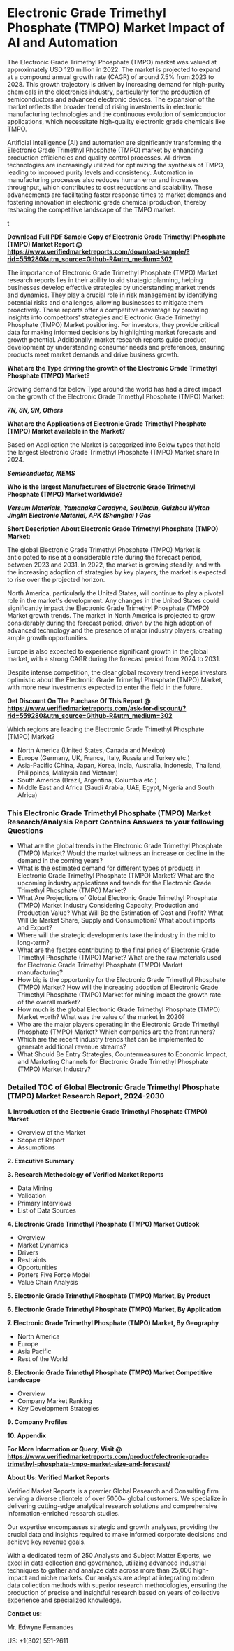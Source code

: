 <meta name="title" content="Global Electronic Grade Trimethyl Phosphate (TMPO) Market Impact of AI and Automation"><meta name="description" content="The Electronic Grade Trimethyl Phosphate (TMPO) market was valued at approximately USD 120 million in 2022. The market is projected to expand at a compound annual grow"><meta name="title" content="Electronic Grade Trimethyl Phosphate (TMPO) Market Size, Share, Scope, Trends, Growth, Opportunities, Analysis, Forecast"><h1>Electronic Grade Trimethyl Phosphate (TMPO) Market Impact of AI and Automation</h1><p>The Electronic Grade Trimethyl Phosphate (TMPO) market was valued at approximately USD 120 million in 2022. The market is projected to expand at a compound annual growth rate (CAGR) of around 7.5% from 2023 to 2028. This growth trajectory is driven by increasing demand for high-purity chemicals in the electronics industry, particularly for the production of semiconductors and advanced electronic devices. The expansion of the market reflects the broader trend of rising investments in electronic manufacturing technologies and the continuous evolution of semiconductor applications, which necessitate high-quality electronic grade chemicals like TMPO.</p><p>Artificial Intelligence (AI) and automation are significantly transforming the Electronic Grade Trimethyl Phosphate (TMPO) market by enhancing production efficiencies and quality control processes. AI-driven technologies are increasingly utilized for optimizing the synthesis of TMPO, leading to improved purity levels and consistency. Automation in manufacturing processes also reduces human error and increases throughput, which contributes to cost reductions and scalability. These advancements are facilitating faster response times to market demands and fostering innovation in electronic grade chemical production, thereby reshaping the competitive landscape of the TMPO market.</p>t</p><p id="" class=""><strong>Download Full PDF Sample Copy of Electronic Grade Trimethyl Phosphate (TMPO) Market Report @ <a href="https://www.verifiedmarketreports.com/download-sample/?rid=559280&utm_source=Github-R&utm_medium=302" target="_blank">https://www.verifiedmarketreports.com/download-sample/?rid=559280&utm_source=Github-R&utm_medium=302</a></strong></p><p>The importance of&nbsp;Electronic Grade Trimethyl Phosphate (TMPO) Market research reports lies in their ability to aid strategic planning, helping businesses develop effective strategies by understanding market trends and dynamics. They play a crucial role in risk management by identifying potential risks and challenges, allowing businesses to mitigate them proactively. These reports offer a competitive advantage by providing insights into competitors' strategies and Electronic Grade Trimethyl Phosphate (TMPO) Market positioning. For investors, they provide critical data for making informed decisions by highlighting market forecasts and growth potential. Additionally, market research reports guide product development by understanding consumer needs and preferences, ensuring products meet market demands and drive business growth.</p><p><strong>What are the&nbsp;Type driving the growth of the Electronic Grade Trimethyl Phosphate (TMPO) Market?</strong></p><p id="" class="">Growing demand for below Type around the world has had a direct impact on the growth of the Electronic Grade Trimethyl Phosphate (TMPO) Market:</p><em><strong>7N, 8N, 9N, Others</strong></em></p><strong>What are the&nbsp;Applications&nbsp;of Electronic Grade Trimethyl Phosphate (TMPO) Market available in the Market?</strong></p><p id="" class="">Based on Application the Market is categorized into Below types that held the largest Electronic Grade Trimethyl Phosphate (TMPO) Market share In 2024.</p><em><strong>Semiconductor, MEMS</strong></em></p><strong>Who is the largest Manufacturers of Electronic Grade Trimethyl Phosphate (TMPO) Market worldwide?</strong></p><p><em><strong>Versum Materials, Yamanaka Ceradyne, Soulbtain, Guizhou Wylton Jinglin Electronic Material, APK (Shanghai ) Gas</strong></em></p><p id="" class=""><strong>Short Description About Electronic Grade Trimethyl Phosphate (TMPO) Market:</strong></p><p>The global Electronic Grade Trimethyl Phosphate (TMPO) Market is anticipated to rise at a considerable rate during the forecast period, between 2023 and 2031. In 2022, the market is growing steadily, and with the increasing adoption of strategies by key players, the market is expected to rise over the projected horizon.</p><p>North America, particularly the United States, will continue to play a pivotal role in the market's development. Any changes in the United States could significantly impact the Electronic Grade Trimethyl Phosphate (TMPO) Market growth trends. The market in North America is projected to grow considerably during the forecast period, driven by the high adoption of advanced technology and the presence of major industry players, creating ample growth opportunities.</p><p>Europe is also expected to experience significant growth in the global market, with a strong CAGR during the forecast period from 2024 to 2031.</p><p>Despite intense competition, the clear global recovery trend keeps investors optimistic about the Electronic Grade Trimethyl Phosphate (TMPO) Market, with more new investments expected to enter the field in the future.</p><p id="" class=""><strong>Get Discount On The Purchase Of This Report @ <a href="https://www.verifiedmarketreports.com/ask-for-discount/?rid=559280&utm_source=Github-R&utm_medium=302" target="_blank">https://www.verifiedmarketreports.com/ask-for-discount/?rid=559280&utm_source=Github-R&utm_medium=302</a></strong></p>Which regions are leading the Electronic Grade Trimethyl Phosphate (TMPO) Market?</p><ul><li>North America (United States, Canada and Mexico)</li><li>Europe (Germany, UK, France, Italy, Russia and Turkey etc.)</li><li>Asia-Pacific (China, Japan, Korea, India, Australia, Indonesia, Thailand, Philippines, Malaysia and Vietnam)</li><li>South America (Brazil, Argentina, Columbia etc.)</li><li>Middle East and Africa (Saudi Arabia, UAE, Egypt, Nigeria and South Africa)</li></ul><h3 id="" class="">This Electronic Grade Trimethyl Phosphate (TMPO) Market Research/Analysis Report Contains Answers to your following Questions</h3><ul><li>What are the global trends in the Electronic Grade Trimethyl Phosphate (TMPO) Market? Would the market witness an increase or decline in the demand in the coming years?</li><li>What is the estimated demand for different types of products in Electronic Grade Trimethyl Phosphate (TMPO) Market? What are the upcoming industry applications and trends for the Electronic Grade Trimethyl Phosphate (TMPO) Market?</li><li>What Are Projections of Global Electronic Grade Trimethyl Phosphate (TMPO) Market Industry Considering Capacity, Production and Production Value? What Will Be the Estimation of Cost and Profit? What Will Be Market Share, Supply and Consumption? What about imports and Export?</li><li>Where will the strategic developments take the industry in the mid to long-term?</li><li>What are the factors contributing to the final price of Electronic Grade Trimethyl Phosphate (TMPO) Market? What are the raw materials used for Electronic Grade Trimethyl Phosphate (TMPO) Market manufacturing?</li><li>How big is the opportunity for the Electronic Grade Trimethyl Phosphate (TMPO) Market? How will the increasing adoption of Electronic Grade Trimethyl Phosphate (TMPO) Market for mining impact the growth rate of the overall market?</li><li>How much is the global Electronic Grade Trimethyl Phosphate (TMPO) Market worth? What was the value of the market In 2020?</li><li>Who are the major players operating in the Electronic Grade Trimethyl Phosphate (TMPO) Market? Which companies are the front runners?</li><li>Which are the recent industry trends that can be implemented to generate additional revenue streams?</li><li>What Should Be Entry Strategies, Countermeasures to Economic Impact, and Marketing Channels for Electronic Grade Trimethyl Phosphate (TMPO) Market Industry?</li></ul><h3 id="" class="">Detailed TOC of Global Electronic Grade Trimethyl Phosphate (TMPO) Market Research Report, 2024-2030</h3><p id="" class=""><strong>1. Introduction of the Electronic Grade Trimethyl Phosphate (TMPO) Market</strong></p><ul><li>Overview of the Market</li><li>Scope of Report</li><li>Assumptions</li></ul><p id="" class=""><strong>2. Executive Summary</strong></p><p id="" class=""><strong>3. Research Methodology of Verified Market Reports</strong></p><ul><li>Data Mining</li><li>Validation</li><li>Primary Interviews</li><li>List of Data Sources</li></ul><p id="" class=""><strong>4. Electronic Grade Trimethyl Phosphate (TMPO) Market Outlook</strong></p><ul><li>Overview</li><li>Market Dynamics</li><li>Drivers</li><li>Restraints</li><li>Opportunities</li><li>Porters Five Force Model</li><li>Value Chain Analysis</li></ul><p id="" class=""><strong>5. Electronic Grade Trimethyl Phosphate (TMPO) Market, By Product</strong></p><p id="" class=""><strong>6. Electronic Grade Trimethyl Phosphate (TMPO) Market, By Application</strong></p><p id="" class=""><strong>7. Electronic Grade Trimethyl Phosphate (TMPO) Market, By Geography</strong></p><ul><li>North America</li><li>Europe</li><li>Asia Pacific</li><li>Rest of the World</li></ul><p id="" class=""><strong>8. Electronic Grade Trimethyl Phosphate (TMPO) Market Competitive Landscape</strong></p><ul><li>Overview</li><li>Company Market Ranking</li><li>Key Development Strategies</li></ul><p id="" class=""><strong>9. Company Profiles</strong></p><p id="" class=""><strong>10. Appendix</strong></p><p id="" class=""><strong>For More Information or Query, Visit @ <a href="https://www.verifiedmarketreports.com/product/electronic-grade-trimethyl-phosphate-tmpo-market-size-and-forecast/" target="_blank">https://www.verifiedmarketreports.com/product/electronic-grade-trimethyl-phosphate-tmpo-market-size-and-forecast/</a></strong></p><p id="" class=""><strong>About Us: Verified Market Reports</strong></p><p id="" class="">Verified Market Reports is a premier Global Research and Consulting firm serving a diverse clientele of over 5000+ global customers. We specialize in delivering cutting-edge analytical research solutions and comprehensive information-enriched research studies.</p><p id="" class="">Our expertise encompasses strategic and growth analyses, providing the crucial data and insights required to make informed corporate decisions and achieve key revenue goals.</p><p id="" class="">With a dedicated team of 250 Analysts and Subject Matter Experts, we excel in data collection and governance, utilizing advanced industrial techniques to gather and analyze data across more than 25,000 high-impact and niche markets. Our analysts are adept at integrating modern data collection methods with superior research methodologies, ensuring the production of precise and insightful research based on years of collective experience and specialized knowledge.</p><p id="" class=""><strong>Contact us:</strong></p><p id="" class="">Mr. Edwyne Fernandes</p><p id="" class="">US: +1(302) 551-2611</p>